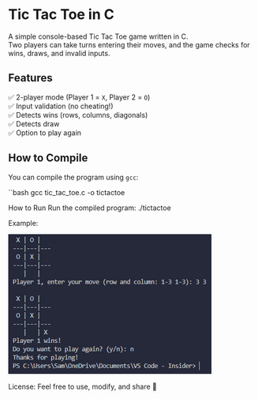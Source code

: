 # Tic Tac Toe in C

A simple console-based Tic Tac Toe game written in C.  
Two players can take turns entering their moves, and the game checks for wins, draws, and invalid inputs.

## Features

✅ 2-player mode (Player 1 = `X`, Player 2 = `O`)  
✅ Input validation (no cheating!)  
✅ Detects wins (rows, columns, diagonals)  
✅ Detects draw  
✅ Option to play again

## How to Compile

You can compile the program using `gcc`:

``bash
gcc tic_tac_toe.c -o tictactoe

How to Run
Run the compiled program:
./tictactoe


Example: 


![Tic Tac Toe Screenshot](screenshot.png)


License:
Feel free to use, modify, and share 💖
